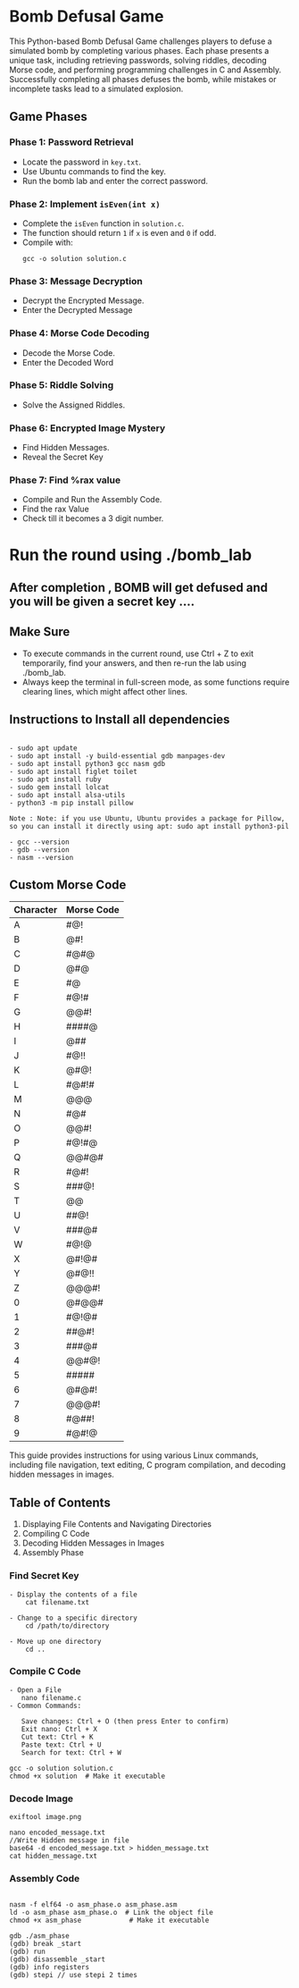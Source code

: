 # Bomb Defusal Game

This Python-based Bomb Defusal Game challenges players to defuse a simulated bomb by completing various phases. Each phase presents a unique task, including retrieving passwords, solving riddles, decoding Morse code, and performing programming challenges in C and Assembly. Successfully completing all phases defuses the bomb, while mistakes or incomplete tasks lead to a simulated explosion.

## Game Phases

### Phase 1: Password Retrieval

- Locate the password in `key.txt`.
- Use Ubuntu commands to find the key.
- Run the bomb lab and enter the correct password.

### Phase 2: Implement `isEven(int x)`

- Complete the `isEven` function in `solution.c`.
- The function should return `1` if `x` is even and `0` if odd.
- Compile with:
  ```
  gcc -o solution solution.c
  ```

### Phase 3: Message Decryption

- Decrypt the Encrypted Message.
- Enter the Decrypted Message

### Phase 4: Morse Code Decoding

- Decode the Morse Code.
- Enter the Decoded Word

### Phase 5: Riddle Solving

- Solve the Assigned Riddles.

### Phase 6: Encrypted Image Mystery

- Find Hidden Messages.
- Reveal the Secret Key

### Phase 7: Find %rax value

- Compile and Run the Assembly Code.
- Find the rax Value
- Check till it becomes a 3 digit number.

# Run the round using ./bomb_lab

## After completion , BOMB will get defused and you will be given a secret key ....

## Make Sure

- To execute commands in the current round, use Ctrl + Z to exit temporarily, find your answers, and then re-run the lab using ./bomb_lab.
- Always keep the terminal in full-screen mode, as some functions require clearing lines, which might affect other lines.

## Instructions to Install all dependencies

```

- sudo apt update
- sudo apt install -y build-essential gdb manpages-dev
- sudo apt install python3 gcc nasm gdb
- sudo apt install figlet toilet
- sudo apt install ruby
- sudo gem install lolcat
- sudo apt install alsa-utils
- python3 -m pip install pillow

Note : Note: if you use Ubuntu, Ubuntu provides a package for Pillow, so you can install it directly using apt: sudo apt install python3-pil

- gcc --version
- gdb --version
- nasm --version

```

## Custom Morse Code

| Character | Morse Code |
| --------- | ---------- |
| A         | #@!        |
| B         | @#!        |
| C         | #@#@       |
| D         | @#@        |
| E         | #@         |
| F         | #@!#       |
| G         | @@#!       |
| H         | ####@      |
| I         | @##        |
| J         | #@!!       |
| K         | @#@!       |
| L         | #@#!#      |
| M         | @@@        |
| N         | #@#        |
| O         | @@#!       |
| P         | #@!#@      |
| Q         | @@#@#      |
| R         | #@#!       |
| S         | ###@!      |
| T         | @@         |
| U         | ##@!       |
| V         | ###@#      |
| W         | #@!@       |
| X         | @#!@#      |
| Y         | @#@!!      |
| Z         | @@@#!      |
| 0         | @#@@#      |
| 1         | #@!@#      |
| 2         | ##@#!      |
| 3         | ###@#      |
| 4         | @@#@!      |
| 5         | #####      |
| 6         | @#@#!      |
| 7         | @@@#!      |
| 8         | #@##!      |
| 9         | #@#!@      |

This guide provides instructions for using various Linux commands, including file navigation, text editing, C program compilation, and decoding hidden messages in images.

## Table of Contents

1. Displaying File Contents and Navigating Directories
2. Compiling C Code
3. Decoding Hidden Messages in Images
4. Assembly Phase

### Find Secret Key

```
- Display the contents of a file
    cat filename.txt

- Change to a specific directory
    cd /path/to/directory

- Move up one directory
    cd ..
```

### Compile C Code

```
- Open a File
   nano filename.c
- Common Commands:

   Save changes: Ctrl + O (then press Enter to confirm)
   Exit nano: Ctrl + X
   Cut text: Ctrl + K
   Paste text: Ctrl + U
   Search for text: Ctrl + W

gcc -o solution solution.c
chmod +x solution  # Make it executable
```

### Decode Image

```
exiftool image.png

nano encoded_message.txt
//Write Hidden message in file
base64 -d encoded_message.txt > hidden_message.txt
cat hidden_message.txt

```

### Assembly Code

```

nasm -f elf64 -o asm_phase.o asm_phase.asm
ld -o asm_phase asm_phase.o  # Link the object file
chmod +x asm_phase            # Make it executable

gdb ./asm_phase
(gdb) break _start
(gdb) run
(gdb) disassemble _start
(gdb) info registers
(gdb) stepi // use stepi 2 times

```
